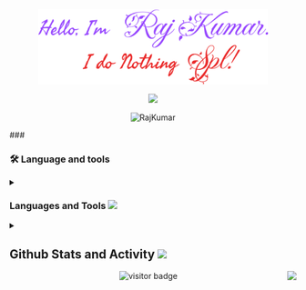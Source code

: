 <p align="center"><a href="https://rkm10.github.io"><img width="80%" alt="Hello, I'm Raj kumar. I do Nothing Spl!" src="./assets/main.png" /></a></p>
<div align="center">
  <img height="150" src="https://avatars.githubusercontent.com/u/139203912?v=4"  />
</div>
<!--Profile views starts -->
 <p align="center"> <img src="https://komarev.com/ghpvc/?username=rkm10&label=Hello%20visitors&color=0eb4a9&style=plastic" alt="RajKumar" /> </p> 
 <!---->
###

<h3 align="left">🛠 Language and tools</h3>

<!-- -->


<!-- Languages and Tools starts -->
<details>
<summary>
<h3 align="left">Languages and Tools <img src="https://media2.giphy.com/media/QssGEmpkyEOhBCb7e1/giphy.gif?cid=ecf05e47a0n3gi1bfqntqmob8g9aid1oyj2wr3ds3mg700bl&rid=giphy.gif" width ="35"></h3>
</summary>
<p align="left">
    <a href="https://www.w3.org/html/" target="_blank" rel="noreferrer">
..
        <img src="https://raw.githubusercontent.com/devicons/devicon/master/icons/html5/html5-original-wordmark.svg"
            alt="html5" width="40" height="40" />
    </a>
    <a href="https://www.w3schools.com/css/" target="_blank" rel="noreferrer">
        <img src="https://raw.githubusercontent.com/devicons/devicon/master/icons/css3/css3-original-wordmark.svg"
            alt="css3" width="40" height="40" />
    </a>
    <a href="https://developer.mozilla.org/en-US/docs/Web/JavaScript" target="_blank" rel="noreferrer">
        <img src="https://raw.githubusercontent.com/devicons/devicon/master/icons/javascript/javascript-original.svg"
            alt="javascript" width="40" height="40" />
    </a>
    <a href="https://www.typescriptlang.org/" target="_blank" rel="noreferrer">
        <img src="https://raw.githubusercontent.com/devicons/devicon/master/icons/typescript/typescript-original.svg"
            alt="typescript" width="40" height="40" />
    </a>
    <a href="https://reactjs.org/" target="_blank" rel="noreferrer">
        <img src="https://raw.githubusercontent.com/devicons/devicon/master/icons/react/react-original-wordmark.svg"
            alt="react" width="40" height="40" />
    </a>
    <a href="https://redux.js.org" target="_blank" rel="noreferrer">
        <img src="https://raw.githubusercontent.com/devicons/devicon/master/icons/redux/redux-original.svg" alt="redux"
        width="40" height="40" />
    </a>
    <a href="https://nextjs.org/" target="_blank" rel="noreferrer">
        <img src="https://raw.githubusercontent.com/devicons/devicon/master/icons/nextjs/nextjs-original-wordmark.svg"
            alt="nextjs" width="40" height="40" />
    </a>
    <br />
    <a href="https://nodejs.org" target="_blank" rel="noreferrer">
        <img src="https://raw.githubusercontent.com/devicons/devicon/master/icons/nodejs/nodejs-original-wordmark.svg"
            alt="nodejs" width="40" height="40" />
    </a>
    <a href="https://www.java.com" target="_blank" rel="noreferrer">
        <img src="https://raw.githubusercontent.com/devicons/devicon/master/icons/java/java-original.svg" alt="java"
        width="40" height="40" />
    </a>
    <a href="https://expressjs.com" target="_blank" rel="noreferrer">
        <img src="https://raw.githubusercontent.com/devicons/devicon/master/icons/express/express-original-wordmark.svg"
            alt="express" width="40" height="40" />
    </a>
    <br />
    <a href="https://www.mongodb.com/" target="_blank" rel="noreferrer">
        <img src="https://raw.githubusercontent.com/devicons/devicon/master/icons/mongodb/mongodb-original-wordmark.svg"
            alt="mongodb" width="40" height="40" />
    </a>
    <a href="https://www.mysql.com/" target="_blank" rel="noreferrer">
        <img src="https://raw.githubusercontent.com/devicons/devicon/master/icons/mysql/mysql-original-wordmark.svg"
            alt="mysql" width="40" height="40" />
    </a>
    <br />
    <a href="https://git-scm.com/" target="_blank" rel="noreferrer">
        <img src="https://www.vectorlogo.zone/logos/git-scm/git-scm-icon.svg" alt="git" width="40" height="40" />
    </a>
    <a href="https://tailwindcss.com/" target="_blank" rel="noreferrer">
        <img src="https://www.vectorlogo.zone/logos/tailwindcss/tailwindcss-icon.svg" alt="tailwind" width="40"
            height="40" />
    </a>
    <a href="https://getbootstrap.com" target="_blank" rel="noreferrer">
        <img src="https://raw.githubusercontent.com/devicons/devicon/master/icons/bootstrap/bootstrap-plain-wordmark.svg"
            alt="bootstrap" width="40" height="40" />
    </a>
    <br />
    <a href="https://render.com" target="_blank" rel="noreferrer">
        <img src="https://avatars.githubusercontent.com/u/21122334?s=200&v=4" alt="render" width="40" height="40" />
    </a>
    <a href="https://vercel.com" target="_blank" rel="noreferrer">
        <img src="https://assets.vercel.com/image/upload/v1588805858/repositories/vercel/logo.png" alt="vercel"
            width="40" height="40" />
    </a>
    <a href="https://firebase.google.com/" target="_blank" rel="noreferrer">
        <img src="https://www.vectorlogo.zone/logos/firebase/firebase-icon.svg" alt="firebase" width="40" height="40" />
    </a>
    <a href="https://heroku.com" target="_blank" rel="noreferrer">
        <img src="https://www.vectorlogo.zone/logos/heroku/heroku-icon.svg" alt="heroku" width="40" height="40" />
    </a>
    <a href="https://www.oracle.com/" target="_blank" rel="noreferrer">
        <img src="https://raw.githubusercontent.com/devicons/devicon/master/icons/oracle/oracle-original.svg"
            alt="oracle" width="40" height="40" />
    </a>
    <br />
    <a href="https://postman.com" target="_blank" rel="noreferrer">
        <img src="https://www.vectorlogo.zone/logos/getpostman/getpostman-icon.svg" alt="postman" width="40"
            height="40" />
    </a>
</p>
</details>
<!-- Languages and Tools ends -->

<!-- Git hub activity starts -->
<details>
<summary><h2>Github Stats and Activity <img src="https://media.giphy.com/media/iY8CRBdQXODJSCERIr/giphy.gif" width="45"></h2></summary>

<p><img src="https://github-readme-stats.vercel.app/api/top-langs?username=rkm10&theme=react&hide_border=true&bg_color=1F222E&title_color=F85D7F&icon_color=F8D866&hide=Jupyter%20Notebook,Roff&layout=compact"  alt="RajKumar" height="195px" width="400px" />
<img align="center" src="https://github-readme-stats.vercel.app/api?username=rkm10&show_icons=true&theme=radical" style="position: absolute !important" alt="RajKumar" height="195px" width="400px" /></p>

<p><img align="center" src="https://github-readme-streak-stats.herokuapp.com/?user=rkm10&theme=soft-green&exclude_days=Sun" alt="RajKumar" height="195px" width="400px"  /></p>
</details>
<!-- Git hub activity starts -->

<img align="right" height="150" src="https://i.imgflip.com/65efzo.gif"  />

<!-- Graph starts -->
<div align="center">
  <img loading="lazy" alt="visitor badge" src="https://github-readme-activity-graph.vercel.app/graph?username=rkm10&theme=react-dark&area=true&hide_border=true&hide_title=true">
</div>
<!-- Graph ends -->

###
